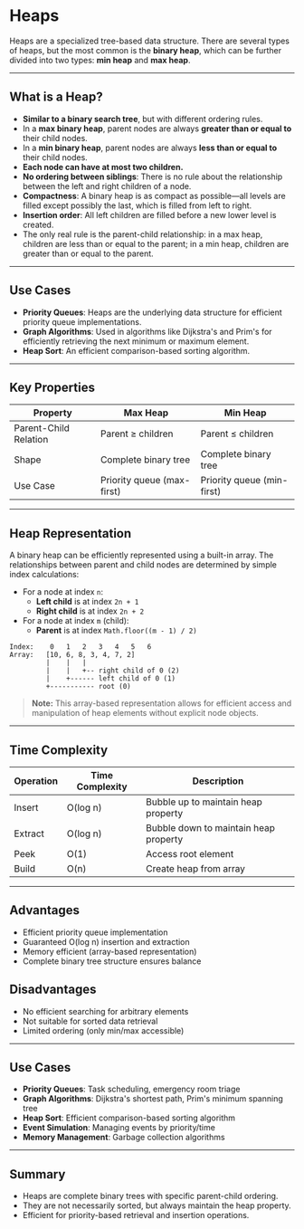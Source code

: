 # Heaps

Heaps are a specialized tree-based data structure. There are several types of heaps, but the most common is the **binary heap**, which can be further divided into two types: **min heap** and **max heap**.

---

## What is a Heap?

- **Similar to a binary search tree**, but with different ordering rules.
- In a **max binary heap**, parent nodes are always **greater than or equal to** their child nodes.
- In a **min binary heap**, parent nodes are always **less than or equal to** their child nodes.
- **Each node can have at most two children.**
- **No ordering between siblings**: There is no rule about the relationship between the left and right children of a node.
- **Compactness**: A binary heap is as compact as possible—all levels are filled except possibly the last, which is filled from left to right.
- **Insertion order**: All left children are filled before a new lower level is created.
- The only real rule is the parent-child relationship: in a max heap, children are less than or equal to the parent; in a min heap, children are greater than or equal to the parent.

---

## Use Cases

- **Priority Queues**: Heaps are the underlying data structure for efficient priority queue implementations.
- **Graph Algorithms**: Used in algorithms like Dijkstra's and Prim's for efficiently retrieving the next minimum or maximum element.
- **Heap Sort**: An efficient comparison-based sorting algorithm.

---

## Key Properties

| Property              | Max Heap                   | Min Heap                   |
| --------------------- | -------------------------- | -------------------------- |
| Parent-Child Relation | Parent ≥ children          | Parent ≤ children          |
| Shape                 | Complete binary tree       | Complete binary tree       |
| Use Case              | Priority queue (max-first) | Priority queue (min-first) |

---

## Heap Representation

A binary heap can be efficiently represented using a built-in array. The relationships between parent and child nodes are determined by simple index calculations:

- For a node at index `n`:
  - **Left child** is at index `2n + 1`
  - **Right child** is at index `2n + 2`
- For a node at index `m` (child):
  - **Parent** is at index `Math.floor((m - 1) / 2)`

```
Index:    0   1   2   3   4   5   6
Array:   [10, 6, 8, 3, 4, 7, 2]
         |    |   |
         |    |   +-- right child of 0 (2)
         |    +------ left child of 0 (1)
         +----------- root (0)
```

> **Note:** This array-based representation allows for efficient access and manipulation of heap elements without explicit node objects.

---

## Time Complexity

| Operation | Time Complexity | Description                           |
| --------- | --------------- | ------------------------------------- |
| Insert    | O(log n)        | Bubble up to maintain heap property   |
| Extract   | O(log n)        | Bubble down to maintain heap property |
| Peek      | O(1)            | Access root element                   |
| Build     | O(n)            | Create heap from array                |

---

## Advantages

- Efficient priority queue implementation
- Guaranteed O(log n) insertion and extraction
- Memory efficient (array-based representation)
- Complete binary tree structure ensures balance

## Disadvantages

- No efficient searching for arbitrary elements
- Not suitable for sorted data retrieval
- Limited ordering (only min/max accessible)

---

## Use Cases

- **Priority Queues**: Task scheduling, emergency room triage
- **Graph Algorithms**: Dijkstra's shortest path, Prim's minimum spanning tree
- **Heap Sort**: Efficient comparison-based sorting algorithm
- **Event Simulation**: Managing events by priority/time
- **Memory Management**: Garbage collection algorithms

---

## Summary

- Heaps are complete binary trees with specific parent-child ordering.
- They are not necessarily sorted, but always maintain the heap property.
- Efficient for priority-based retrieval and insertion operations.
